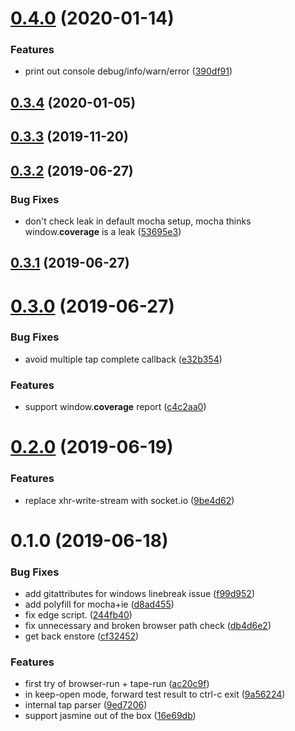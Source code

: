 # [0.4.0](https://github.com/3cp/browser-do/compare/v0.3.4...v0.4.0) (2020-01-14)


### Features

* print out console debug/info/warn/error ([390df91](https://github.com/3cp/browser-do/commit/390df919f261d1766ebbd82f8cafe015bb577d52))



## [0.3.4](https://github.com/3cp/browser-do/compare/v0.3.3...v0.3.4) (2020-01-05)



## [0.3.3](https://github.com/3cp/browser-do/compare/v0.3.2...v0.3.3) (2019-11-20)



## [0.3.2](https://github.com/3cp/browser-do/compare/v0.3.1...v0.3.2) (2019-06-27)


### Bug Fixes

* don't check leak in default mocha setup, mocha thinks window.__coverage__ is a leak ([53695e3](https://github.com/3cp/browser-do/commit/53695e3))



## [0.3.1](https://github.com/3cp/browser-do/compare/v0.3.0...v0.3.1) (2019-06-27)



# [0.3.0](https://github.com/3cp/browser-do/compare/v0.2.0...v0.3.0) (2019-06-27)


### Bug Fixes

* avoid multiple tap complete callback ([e32b354](https://github.com/3cp/browser-do/commit/e32b354))


### Features

* support window.__coverage__ report ([c4c2aa0](https://github.com/3cp/browser-do/commit/c4c2aa0))



# [0.2.0](https://github.com/3cp/browser-do/compare/v0.1.0...v0.2.0) (2019-06-19)


### Features

* replace xhr-write-stream with socket.io ([9be4d62](https://github.com/3cp/browser-do/commit/9be4d62))



# 0.1.0 (2019-06-18)


### Bug Fixes

* add gitattributes for windows linebreak issue ([f99d952](https://github.com/3cp/browser-do/commit/f99d952))
* add polyfill for mocha+ie ([d8ad455](https://github.com/3cp/browser-do/commit/d8ad455))
* fix edge script. ([244fb40](https://github.com/3cp/browser-do/commit/244fb40))
* fix unnecessary and broken browser path check ([db4d6e2](https://github.com/3cp/browser-do/commit/db4d6e2))
* get back enstore ([cf32452](https://github.com/3cp/browser-do/commit/cf32452))


### Features

* first try of browser-run + tape-run ([ac20c9f](https://github.com/3cp/browser-do/commit/ac20c9f))
* in keep-open mode, forward test result to ctrl-c exit ([9a56224](https://github.com/3cp/browser-do/commit/9a56224))
* internal tap parser ([9ed7206](https://github.com/3cp/browser-do/commit/9ed7206))
* support jasmine out of the box ([16e69db](https://github.com/3cp/browser-do/commit/16e69db))




